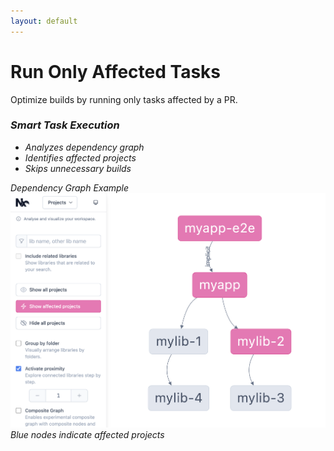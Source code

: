 ```yaml
---
layout: default
---
```


# Run Only Affected Tasks

<div class="flex mt-12">
  <div class="flex-1">
    <div v-click class="text-xl mb-8">
      Optimize builds by running only tasks affected by a PR.
    </div>
    <div v-click class="bg-blue-50 dark:bg-blue-900 p-6 rounded-lg">
      <h3 class="font-bold text-lg mb-4">
        <i class="i-mdi-graph mr-2" />
        Smart Task Execution
      </h3>
      <ul class="list-disc ml-4 space-y-2">
        <li>Analyzes dependency graph</li>
        <li>Identifies affected projects</li>
        <li>Skips unnecessary builds</li>
      </ul>
    </div>
  </div>

  <div v-click class="flex-1 ml-8">
    <div class="border dark:border-gray-700 rounded-lg p-4">
      <div class="text-center mb-4 font-bold">Dependency Graph Example</div>
      <div class="w-full h-64 bg-gray-100 dark:bg-gray-800 rounded flex items-center justify-center">
      <img 
      src="../images/dependency-graph.png" 
      alt="Dependency Graph Example" 
      />
      </div>
      <div class="text-sm text-center mt-4 text-gray-500">
        Blue nodes indicate affected projects
      </div>
    </div>
  </div>
</div>
